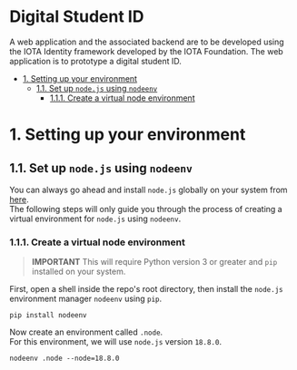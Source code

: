 # Digital Student ID <!-- omit in toc -->

A web application and the associated backend are to be developed using the IOTA Identity framework developed by the IOTA Foundation. The web application is to prototype a digital student ID.

- [1. Setting up your environment](#1-setting-up-your-environment)
  - [1.1. Set up `node.js` using `nodeenv`](#11-set-up-nodejs-using-nodeenv)
    - [1.1.1. Create a virtual node environment](#111-create-a-virtual-node-environment)

# 1. Setting up your environment

## 1.1. Set up `node.js` using `nodeenv`

You can always go ahead and install `node.js` globally on your system from [here](https://nodejs.org/).  
The following steps will only guide you through the process of creating a virtual environment for `node.js` using `nodeenv`.

### 1.1.1. Create a virtual node environment

> **IMPORTANT** This will require Python version 3 or greater and `pip` installed on your system.

First, open a shell inside the repo's root directory, then install the `node.js` environment manager `nodeenv` using `pip`.

```shell
pip install nodeenv
```

Now create an environment called `.node`.  
For this environment, we will use `node.js` version `18.8.0`.

```shell
nodeenv .node --node=18.8.0
```